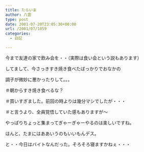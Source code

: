 ```yaml
---
title: たらいま
author: 八雲
type: post
date: 2001-07-20T23:05:30+00:00
url: /2001/07/1059
categories:
  - 日記

---
```

今まで友達の家で飲み会を・・（実際は食い会という説もあります）
  
してまして、今さっきすき焼き食べたばっかりでおなかの
  
調子が微妙に悪かったりして。。。
  
＃朝からすき焼き食べるな？
  
＃買いすぎました。前回の時よりは幾分マシでしたが・・・
  
＃と言うより、全員覚悟していた感もありますが～
  
やっぱりちょっと集まってぎゃーぎゃーやるのは楽しいですね。
  
ほんと、たまにはああいうのもいいもんデス。

と・・今日はバイトなんだった。そろそろ寝ますかねぇ・・・